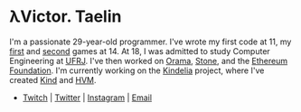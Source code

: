 # λVictor. Taelin

I'm a passionate 29-year-old programmer. I've wrote my first code at 11, my
[first](https://www.youtube.com/watch?v=iGsQe6-un3s) and
[second](https://www.youtube.com/watch?v=SuD5pWd3ge8) games at 14. At 18, I was
admitted to study Computer Engineering at [UFRJ](https://ufrj.br/en/). I've then
worked on [Orama](https://orama.com.br), [Stone](http://stone.com.br), and the
[Ethereum Foundation](http://ethereum.org). I'm currently working on the
[Kindelia](http://github.com/kindelia) project, where I've created
[Kind](https://github.com/kindelia/kind) and
[HVM](https://github.com/kindelia/hvm).

- [Twitch](https://twitch.com/victortaelin) | [Twitter](https://twitter.com/victortaelin) | [Instagram](https://instagram.com/maiavictr) | [Email](mailto:victor.taelin@gmail.com)

